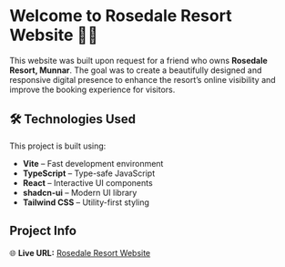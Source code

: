 # **Welcome to Rosedale Resort Website** 🌿🏡

This website was built upon request for a friend who owns **Rosedale Resort, Munnar**. The goal was to create a beautifully designed and responsive digital presence to enhance the resort’s online visibility and improve the booking experience for visitors.
## **🛠️ Technologies Used**
This project is built using:
- **Vite** – Fast development environment
- **TypeScript** – Type-safe JavaScript
- **React** – Interactive UI components
- **shadcn-ui** – Modern UI library
- **Tailwind CSS** – Utility-first styling

## **Project Info**
🌐 **Live URL:** [Rosedale Resort Website](https://lovable.dev/projects/3ae965b2-0d0b-4d59-825a-75d579f11f78)
